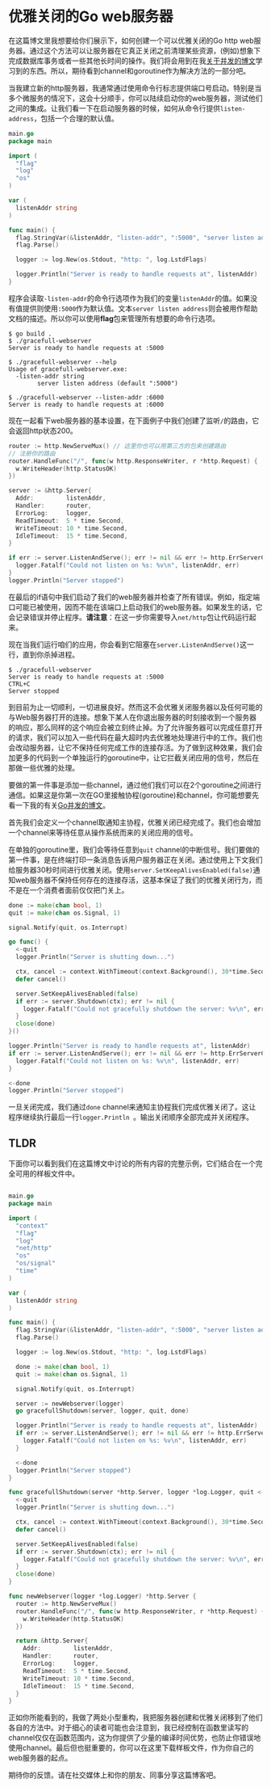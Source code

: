 # 优雅关闭的Go web服务器

在这篇博文里我想要给你们展示下，如何创建一个可以优雅关闭的Go http web服务器。通过这个方法可以让服务器在它真正关闭之前清理某些资源，(例如)想象下完成数据库事务或者一些其他长时间的操作。我们将会用到在我[关于并发的博文](https://marcofranssen.nl/concurrency-in-go/)学习到的东西。所以，期待看到channel和goroutine作为解决方法的一部分吧。

当我建立新的http服务器，我通常通过使用命令行标志提供端口号启动。特别是当多个微服务的情况下，这会十分顺手，你可以陆续启动你的web服务器，测试他们之间的集成。让我们看一下在启动服务器的时候，如何从命令行提供`listen-address`，包括一个合理的默认值。

```go
main.go
package main

import (
  "flag"
  "log"
  "os"
)

var (
  listenAddr string
)

func main() {
  flag.StringVar(&listenAddr, "listen-addr", ":5000", "server listen address")
  flag.Parse()

  logger := log.New(os.Stdout, "http: ", log.LstdFlags)

  logger.Println("Server is ready to handle requests at", listenAddr)
}
```

程序会读取`-listen-addr`的命令行选项作为我们的变量`listenAddr`的值。如果没有值提供则使用`:5000`作为默认值。文本`server listen address`则会被用作帮助文档的描述。所以你可以使用**flag**包来管理所有想要的命令行选项。

```shell
$ go build .
$ ./gracefull-webserver
Server is ready to handle requests at :5000

$ ./gracefull-webserver --help
Usage of gracefull-webserver.exe:
  -listen-addr string
        server listen address (default ":5000")

$ ./gracefull-webserver --listen-addr :6000
Server is ready to handle requests at :6000
```

现在一起看下web服务器的基本设置，在下面例子中我们创建了监听`/`的路由，它会返回http状态200。

```go
router := http.NewServeMux() // 这里你也可以用第三方的包来创建路由
// 注册你的路由
router.HandleFunc("/", func(w http.ResponseWriter, r *http.Request) {
  w.WriteHeader(http.StatusOK)
})

server := &http.Server{
  Addr:         listenAddr,
  Handler:      router,
  ErrorLog:     logger,
  ReadTimeout:  5 * time.Second,
  WriteTimeout: 10 * time.Second,
  IdleTimeout:  15 * time.Second,
}

if err := server.ListenAndServe(); err != nil && err != http.ErrServerClosed {
  logger.Fatalf("Could not listen on %s: %v\n", listenAddr, err)
}
logger.Println("Server stopped")
```

在最后的if语句中我们启动了我们的web服务器并检查了所有错误。例如，指定端口可能已被使用，因而不能在该端口上启动我们的web服务器。如果发生的话，它会记录错误并停止程序。**请注意**：在这一步你需要导入`net/http`包让代码运行起来。

现在当我们运行咱们的应用，你会看到它阻塞在`server.ListenAndServe()`这一行，直到你杀掉进程。

```shell
$ ./gracefull-webserver
Server is ready to handle requests at :5000
CTRL+C
Server stopped
```

到目前为止一切顺利，一切进展良好。然而这不会优雅关闭服务器以及任何可能的与Web服务器打开的连接。想象下某人在你退出服务器的时刻接收到一个服务器的响应，那么同样的这个响应会被立刻终止掉。为了允许服务器可以完成任意打开的请求，我们可以加入一些代码在最大超时内去优雅地处理进行中的工作。我们也会改动服务器，让它不保持任何完成工作的连接存活。为了做到这种效果，我们会加更多的代码到一个单独运行的goroutine中，让它拦截关闭应用的信号，然后在那做一些优雅的处理。

要做的第一件事是添加一些channel，通过他们我们可以在2个goroutine之间进行通信。如果这是你第一次在GO里接触协程(goroutine)和channel，你可能想要先看一下我的有关[Go并发的博文](https://marcofranssen.nl/concurrency-in-go/)。

首先我们会定义一个channel取通知主协程，优雅关闭已经完成了。我们也会增加一个channel来等待任意从操作系统而来的关闭应用的信号。

在单独的goroutine里，我们会等待任意到`quit` channel的中断信号。我们要做的第一件事，是在终端打印一条消息告诉用户服务器正在关闭。通过使用上下文我们给服务器30秒时间进行优雅关闭。使用`server.SetKeepAlivesEnabled(false)`通知web服务器不保持任何存在的连接存活，这基本保证了我们的优雅关闭行为，而不是在一个消费者面前仅仅把门关上。

```go
done := make(chan bool, 1)
quit := make(chan os.Signal, 1)

signal.Notify(quit, os.Interrupt)

go func() {
  <-quit
  logger.Println("Server is shutting down...")

  ctx, cancel := context.WithTimeout(context.Background(), 30*time.Second)
  defer cancel()

  server.SetKeepAlivesEnabled(false)
  if err := server.Shutdown(ctx); err != nil {
    logger.Fatalf("Could not gracefully shutdown the server: %v\n", err)
  }
  close(done)
}()

logger.Println("Server is ready to handle requests at", listenAddr)
if err := server.ListenAndServe(); err != nil && err != http.ErrServerClosed {
  logger.Fatalf("Could not listen on %s: %v\n", listenAddr, err)
}

<-done
logger.Println("Server stopped")
```

一旦关闭完成，我们通过`done` channel来通知主协程我们完成优雅关闭了。这让程序继续执行最后一行`logger.Println `。输出关闭顺序全部完成并关闭程序。

## TLDR

下面你可以看到我们在这篇博文中讨论的所有内容的完整示例，它们结合在一个完全可用的样板文件中。

```go

main.go
package main

import (
  "context"
  "flag"
  "log"
  "net/http"
  "os"
  "os/signal"
  "time"
)

var (
  listenAddr string
)

func main() {
  flag.StringVar(&listenAddr, "listen-addr", ":5000", "server listen address")
  flag.Parse()

  logger := log.New(os.Stdout, "http: ", log.LstdFlags)

  done := make(chan bool, 1)
  quit := make(chan os.Signal, 1)

  signal.Notify(quit, os.Interrupt)

  server := newWebserver(logger)
  go gracefullShutdown(server, logger, quit, done)

  logger.Println("Server is ready to handle requests at", listenAddr)
  if err := server.ListenAndServe(); err != nil && err != http.ErrServerClosed {
    logger.Fatalf("Could not listen on %s: %v\n", listenAddr, err)
  }

  <-done
  logger.Println("Server stopped")
}

func gracefullShutdown(server *http.Server, logger *log.Logger, quit <-chan os.Signal, done chan<- bool) {
  <-quit
  logger.Println("Server is shutting down...")

  ctx, cancel := context.WithTimeout(context.Background(), 30*time.Second)
  defer cancel()

  server.SetKeepAlivesEnabled(false)
  if err := server.Shutdown(ctx); err != nil {
    logger.Fatalf("Could not gracefully shutdown the server: %v\n", err)
  }
  close(done)
}

func newWebserver(logger *log.Logger) *http.Server {
  router := http.NewServeMux()
  router.HandleFunc("/", func(w http.ResponseWriter, r *http.Request) {
    w.WriteHeader(http.StatusOK)
  })

  return &http.Server{
    Addr:         listenAddr,
    Handler:      router,
    ErrorLog:     logger,
    ReadTimeout:  5 * time.Second,
    WriteTimeout: 10 * time.Second,
    IdleTimeout:  15 * time.Second,
  }
}
```

正如你所能看到的，我做了两处小型重构，我把服务器创建和优雅关闭移到了他们各自的方法中。对于细心的读者可能也会注意到，我已经控制在函数里读写的channel仅仅在函数范围内，这为你提供了少量的编译时间优势，也防止你错误地使用channel。最后但也挺重要的，你可以在这里下载样板文件，作为你自己的web服务器的起点。

期待你的反馈。请在社交媒体上和你的朋友、同事分享这篇博客吧。
